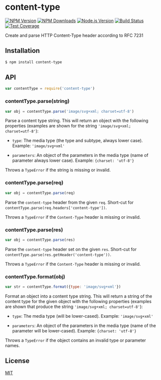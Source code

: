 # content-type

[![NPM Version][npm-image]][npm-url]
[![NPM Downloads][downloads-image]][downloads-url]
[![Node.js Version][node-version-image]][node-version-url]
[![Build Status][travis-image]][travis-url]
[![Test Coverage][coveralls-image]][coveralls-url]

Create and parse HTTP Content-Type header according to RFC 7231

## Installation

```sh
$ npm install content-type
```

## API

```js
var contentType = require('content-type')
```

### contentType.parse(string)

```js
var obj = contentType.parse('image/svg+xml; charset=utf-8')
```

Parse a content type string. This will return an object with the following properties (examples are
shown for the string `'image/svg+xml; charset=utf-8'`):

- `type`: The media type (the type and subtype, always lower case). Example: `'image/svg+xml'`

- `parameters`: An object of the parameters in the media type (name of parameter always lower case).
  Example: `{charset: 'utf-8'}`

Throws a `TypeError` if the string is missing or invalid.

### contentType.parse(req)

```js
var obj = contentType.parse(req)
```

Parse the `content-type` header from the given `req`. Short-cut for
`contentType.parse(req.headers['content-type'])`.

Throws a `TypeError` if the `Content-Type` header is missing or invalid.

### contentType.parse(res)

```js
var obj = contentType.parse(res)
```

Parse the `content-type` header set on the given `res`. Short-cut for
`contentType.parse(res.getHeader('content-type'))`.

Throws a `TypeError` if the `Content-Type` header is missing or invalid.

### contentType.format(obj)

```js
var str = contentType.format({type: 'image/svg+xml'})
```

Format an object into a content type string. This will return a string of the content type for the
given object with the following properties (examples are shown that produce the
string `'image/svg+xml; charset=utf-8'`):

- `type`: The media type (will be lower-cased). Example: `'image/svg+xml'`

- `parameters`: An object of the parameters in the media type (name of the parameter will be
  lower-cased). Example: `{charset: 'utf-8'}`

Throws a `TypeError` if the object contains an invalid type or parameter names.

## License

[MIT](LICENSE)

[npm-image]: https://img.shields.io/npm/v/content-type.svg

[npm-url]: https://npmjs.org/package/content-type

[node-version-image]: https://img.shields.io/node/v/content-type.svg

[node-version-url]: http://nodejs.org/download/

[travis-image]: https://img.shields.io/travis/jshttp/content-type/master.svg

[travis-url]: https://travis-ci.org/jshttp/content-type

[coveralls-image]: https://img.shields.io/coveralls/jshttp/content-type/master.svg

[coveralls-url]: https://coveralls.io/r/jshttp/content-type

[downloads-image]: https://img.shields.io/npm/dm/content-type.svg

[downloads-url]: https://npmjs.org/package/content-type
